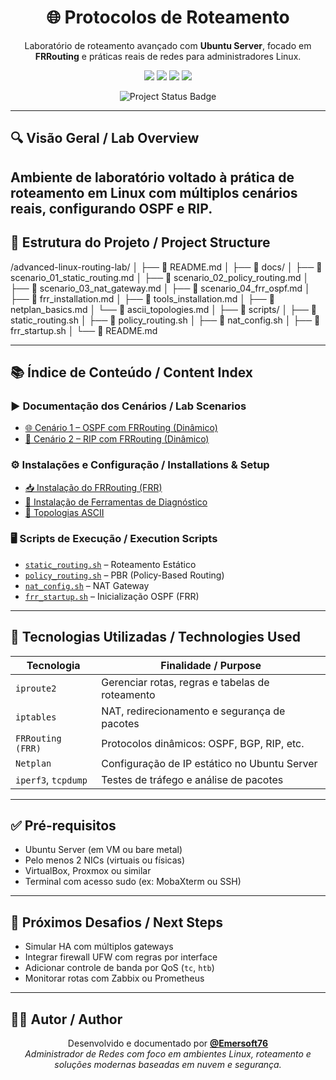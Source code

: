 <h1 align="center">🌐 Protocolos de Roteamento</h1>
<p align="center">
  Laboratório de roteamento avançado com <strong>Ubuntu Server</strong>, focado em <strong>FRRouting</strong> e práticas reais de redes para administradores Linux.
</p>

<p align="center">
  <a href="https://ubuntu.com/server"><img src="https://img.shields.io/badge/Linux-Ubuntu--Server-2c3e50?style=for-the-badge&logo=ubuntu&logoColor=white"/></a>
  <a href="https://netfilter.org/"><img src="https://img.shields.io/badge/iptables-NAT%20%26%20Firewall-red?style=for-the-badge"/></a>
  <a href="https://www.frrouting.org/"><img src="https://img.shields.io/badge/FRRouting-OSPF%2FBGP-green?style=for-the-badge"/></a>
  <a href="https://www.virtualbox.org/"><img src="https://img.shields.io/badge/VirtualBox-Network%20Emulator-orange?style=for-the-badge"/></a>
</p>
<p align="center">
  <img src="https://img.shields.io/badge/Status-100%25%20Completed-brightgreen?style=for-the-badge&logo=github" alt="Project Status Badge"/>
</p>

---

## 🔍 Visão Geral / Lab Overview

Ambiente de laboratório voltado à prática de roteamento em Linux com múltiplos cenários reais, configurando OSPF e RIP.
---

## 📁 Estrutura do Projeto / Project Structure

/advanced-linux-routing-lab/ │ ├── 📄 README.md │ ├── 📁 docs/ │ ├── 📄 scenario_01_static_routing.md │ ├── 📄 scenario_02_policy_routing.md │ ├── 📄 scenario_03_nat_gateway.md │ ├── 📄 scenario_04_frr_ospf.md │ ├── 📄 frr_installation.md │ ├── 📄 tools_installation.md │ ├── 📄 netplan_basics.md │ └── 📄 ascii_topologies.md │ ├── 📁 scripts/ │ ├── 📄 static_routing.sh │ ├── 📄 policy_routing.sh │ ├── 📄 nat_config.sh │ ├── 📄 frr_startup.sh │ └── 📄 README.md

---

## 📚 Índice de Conteúdo / Content Index

### ▶️ Documentação dos Cenários / Lab Scenarios

- [🌐 Cenário 1 – OSPF com FRRouting (Dinâmico)](./docs/scenario_03_nat_gateway.md)
- [📡 Cenário 2 – RIP com FRRouting (Dinâmico)](./docs/scenario_04_frr_ospf.md)

### ⚙️ Instalações e Configuração / Installations & Setup

- [📥 Instalação do FRRouting (FRR)](./frr-instalation.md)
- [🔧 Instalação de Ferramentas de Diagnóstico](./docs/tools_installation.md)
- [🧱 Topologias ASCII](./docs/ascii_topologies.md)

### 🖥️ Scripts de Execução / Execution Scripts

- [`static_routing.sh`](./scripts/static_routing.sh) – Roteamento Estático
- [`policy_routing.sh`](./scripts/policy_routing.sh) – PBR (Policy-Based Routing)
- [`nat_config.sh`](./scripts/nat_config.sh) – NAT Gateway
- [`frr_startup.sh`](./scripts/frr_startup.sh) – Inicialização OSPF (FRR)

---

## 🧠 Tecnologias Utilizadas / Technologies Used

| Tecnologia         | Finalidade / Purpose                           |
|--------------------|--------------------------------------------------|
| `iproute2`          | Gerenciar rotas, regras e tabelas de roteamento |
| `iptables`          | NAT, redirecionamento e segurança de pacotes    |
| `FRRouting (FRR)`   | Protocolos dinâmicos: OSPF, BGP, RIP, etc.       |
| `Netplan`           | Configuração de IP estático no Ubuntu Server     |
| `iperf3`, `tcpdump` | Testes de tráfego e análise de pacotes           |

---

## ✅ Pré-requisitos

- Ubuntu Server (em VM ou bare metal)
- Pelo menos 2 NICs (virtuais ou físicas)
- VirtualBox, Proxmox ou similar
- Terminal com acesso sudo (ex: MobaXterm ou SSH)

---

## 🧩 Próximos Desafios / Next Steps

- Simular HA com múltiplos gateways
- Integrar firewall UFW com regras por interface
- Adicionar controle de banda por QoS (`tc`, `htb`)
- Monitorar rotas com Zabbix ou Prometheus

---

## 🧑‍💻 Autor / Author

<p align="center">
Desenvolvido e documentado por <a href="https://github.com/Emersoft76"><strong>@Emersoft76</strong></a><br/>
<em>Administrador de Redes com foco em ambientes Linux, roteamento e soluções modernas baseadas em nuvem e segurança.</em>
</p>
